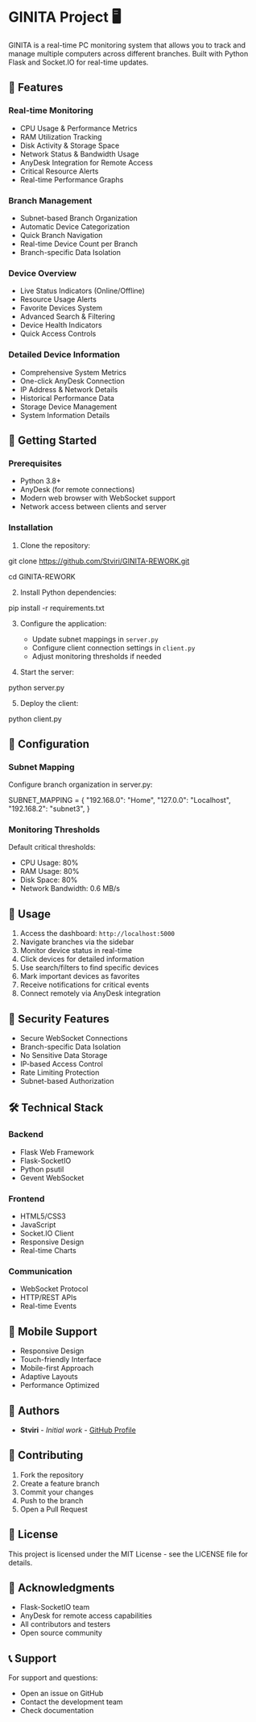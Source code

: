 # GINITA Project 🖥️

GINITA is a real-time PC monitoring system that allows you to track and manage multiple computers across different branches. Built with Python Flask and Socket.IO for real-time updates.

## 🌟 Features

### Real-time Monitoring
- CPU Usage & Performance Metrics
- RAM Utilization Tracking
- Disk Activity & Storage Space
- Network Status & Bandwidth Usage
- AnyDesk Integration for Remote Access
- Critical Resource Alerts
- Real-time Performance Graphs

### Branch Management
- Subnet-based Branch Organization
- Automatic Device Categorization
- Quick Branch Navigation
- Real-time Device Count per Branch
- Branch-specific Data Isolation

### Device Overview
- Live Status Indicators (Online/Offline)
- Resource Usage Alerts
- Favorite Devices System
- Advanced Search & Filtering
- Device Health Indicators
- Quick Access Controls

### Detailed Device Information
- Comprehensive System Metrics
- One-click AnyDesk Connection
- IP Address & Network Details
- Historical Performance Data
- Storage Device Management
- System Information Details

## 🚀 Getting Started

### Prerequisites
- Python 3.8+
- AnyDesk (for remote connections)
- Modern web browser with WebSocket support
- Network access between clients and server

### Installation

1. Clone the repository:

git clone https://github.com/Stviri/GINITA-REWORK.git

cd GINITA-REWORK

2. Install Python dependencies:

pip install -r requirements.txt

3. Configure the application:
   - Update subnet mappings in `server.py`
   - Configure client connection settings in `client.py`
   - Adjust monitoring thresholds if needed

4. Start the server:

python server.py

5. Deploy the client:

python client.py

## 🔧 Configuration

### Subnet Mapping
Configure branch organization in server.py:

SUBNET_MAPPING = {
"192.168.0": "Home",
"127.0.0": "Localhost",
"192.168.2": "subnet3",
}

### Monitoring Thresholds
Default critical thresholds:
- CPU Usage: 80%
- RAM Usage: 80%
- Disk Space: 80%
- Network Bandwidth: 0.6 MB/s

## 🎯 Usage

1. Access the dashboard: `http://localhost:5000`
2. Navigate branches via the sidebar
3. Monitor device status in real-time
4. Click devices for detailed information
5. Use search/filters to find specific devices
6. Mark important devices as favorites
7. Receive notifications for critical events
8. Connect remotely via AnyDesk integration

## 🔐 Security Features

- Secure WebSocket Connections
- Branch-specific Data Isolation
- No Sensitive Data Storage
- IP-based Access Control
- Rate Limiting Protection
- Subnet-based Authorization

## 🛠 Technical Stack

### Backend
- Flask Web Framework
- Flask-SocketIO
- Python psutil
- Gevent WebSocket

### Frontend
- HTML5/CSS3
- JavaScript
- Socket.IO Client
- Responsive Design
- Real-time Charts

### Communication
- WebSocket Protocol
- HTTP/REST APIs
- Real-time Events

## 📱 Mobile Support
- Responsive Design
- Touch-friendly Interface
- Mobile-first Approach
- Adaptive Layouts
- Performance Optimized

## 👥 Authors

- **Stviri** - *Initial work* - [GitHub Profile](https://github.com/Stviri)

## 🤝 Contributing

1. Fork the repository
2. Create a feature branch
3. Commit your changes
4. Push to the branch
5. Open a Pull Request

## 📄 License

This project is licensed under the MIT License - see the LICENSE file for details.

## 🙏 Acknowledgments

- Flask-SocketIO team
- AnyDesk for remote access capabilities
- All contributors and testers
- Open source community

## 📞 Support

For support and questions:
- Open an issue on GitHub
- Contact the development team
- Check documentation

